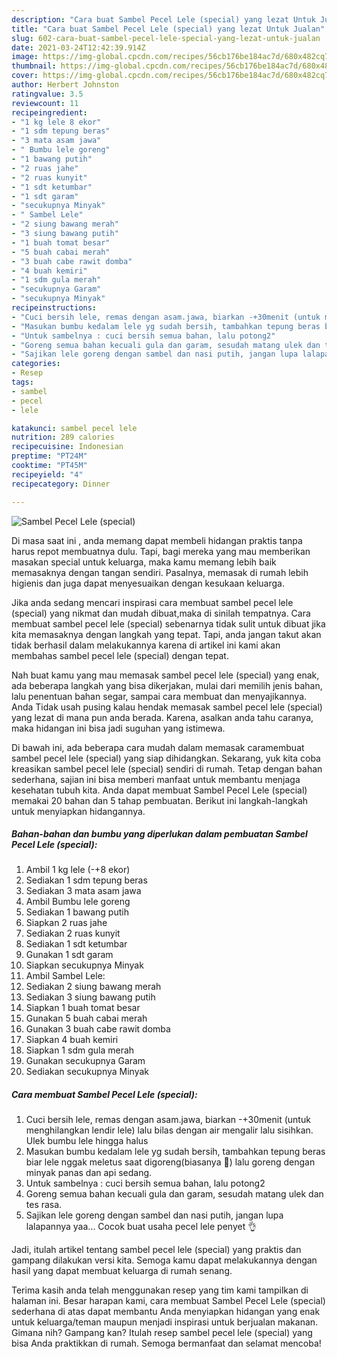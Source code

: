 ```yaml
---
description: "Cara buat Sambel Pecel Lele (special) yang lezat Untuk Jualan"
title: "Cara buat Sambel Pecel Lele (special) yang lezat Untuk Jualan"
slug: 602-cara-buat-sambel-pecel-lele-special-yang-lezat-untuk-jualan
date: 2021-03-24T12:42:39.914Z
image: https://img-global.cpcdn.com/recipes/56cb176be184ac7d/680x482cq70/sambel-pecel-lele-special-foto-resep-utama.jpg
thumbnail: https://img-global.cpcdn.com/recipes/56cb176be184ac7d/680x482cq70/sambel-pecel-lele-special-foto-resep-utama.jpg
cover: https://img-global.cpcdn.com/recipes/56cb176be184ac7d/680x482cq70/sambel-pecel-lele-special-foto-resep-utama.jpg
author: Herbert Johnston
ratingvalue: 3.5
reviewcount: 11
recipeingredient:
- "1 kg lele 8 ekor"
- "1 sdm tepung beras"
- "3 mata asam jawa"
- " Bumbu lele goreng"
- "1 bawang putih"
- "2 ruas jahe"
- "2 ruas kunyit"
- "1 sdt ketumbar"
- "1 sdt garam"
- "secukupnya Minyak"
- " Sambel Lele"
- "2 siung bawang merah"
- "3 siung bawang putih"
- "1 buah tomat besar"
- "5 buah cabai merah"
- "3 buah cabe rawit domba"
- "4 buah kemiri"
- "1 sdm gula merah"
- "secukupnya Garam"
- "secukupnya Minyak"
recipeinstructions:
- "Cuci bersih lele, remas dengan asam.jawa, biarkan -+30menit (untuk menghilangkan lendir lele) lalu bilas dengan air mengalir lalu sisihkan. Ulek bumbu lele hingga halus"
- "Masukan bumbu kedalam lele yg sudah bersih, tambahkan tepung beras biar lele nggak meletus saat digoreng(biasanya 😬) lalu goreng dengan minyak panas dan api sedang."
- "Untuk sambelnya : cuci bersih semua bahan, lalu potong2"
- "Goreng semua bahan kecuali gula dan garam, sesudah matang ulek dan tes rasa."
- "Sajikan lele goreng dengan sambel dan nasi putih, jangan lupa lalapannya yaa... Cocok buat usaha pecel lele penyet 👌"
categories:
- Resep
tags:
- sambel
- pecel
- lele

katakunci: sambel pecel lele 
nutrition: 289 calories
recipecuisine: Indonesian
preptime: "PT24M"
cooktime: "PT45M"
recipeyield: "4"
recipecategory: Dinner

---
```



![Sambel Pecel Lele (special)](https://img-global.cpcdn.com/recipes/56cb176be184ac7d/680x482cq70/sambel-pecel-lele-special-foto-resep-utama.jpg)

Di masa  saat ini , anda memang dapat membeli hidangan praktis tanpa harus repot membuatnya dulu. Tapi, bagi mereka yang mau memberikan masakan special untuk keluarga, maka kamu memang lebih baik memasaknya dengan tangan sendiri. Pasalnya, memasak di rumah lebih higienis dan juga dapat menyesuaikan dengan kesukaan keluarga.

Jika anda sedang mencari inspirasi cara membuat sambel pecel lele (special) yang nikmat dan mudah dibuat,maka di sinilah tempatnya. Cara membuat sambel pecel lele (special)  sebenarnya tidak sulit untuk dibuat jika kita memasaknya dengan langkah yang tepat. Tapi, anda jangan takut akan tidak berhasil dalam melakukannya 
karena di artikel ini kami akan membahas sambel pecel lele (special) dengan tepat.  



Nah buat kamu yang mau memasak sambel pecel lele (special) yang enak, ada beberapa langkah yang bisa dikerjakan, mulai dari memilih jenis bahan, lalu penentuan bahan segar, sampai cara membuat dan menyajikannya. Anda Tidak usah pusing kalau hendak memasak sambel pecel lele (special) yang lezat di mana pun anda berada. Karena, asalkan anda  tahu caranya, maka hidangan ini bisa jadi suguhan yang istimewa.

Di bawah ini, ada beberapa cara mudah dalam memasak caramembuat sambel pecel lele (special) yang siap dihidangkan. Sekarang, yuk kita coba kreasikan sambel pecel lele (special) sendiri di rumah. Tetap dengan bahan sederhana, sajian ini bisa memberi manfaat untuk membantu menjaga kesehatan tubuh kita. Anda dapat membuat Sambel Pecel Lele (special) memakai 20 bahan dan 5 tahap pembuatan. Berikut ini langkah-langkah untuk menyiapkan hidangannya.

<!--inarticleads1-->

##### Bahan-bahan dan bumbu yang diperlukan dalam pembuatan Sambel Pecel Lele (special):

1. Ambil 1 kg lele (-+8 ekor)
1. Sediakan 1 sdm tepung beras
1. Sediakan 3 mata asam jawa
1. Ambil  Bumbu lele goreng
1. Sediakan 1 bawang putih
1. Siapkan 2 ruas jahe
1. Sediakan 2 ruas kunyit
1. Sediakan 1 sdt ketumbar
1. Gunakan 1 sdt garam
1. Siapkan secukupnya Minyak
1. Ambil  Sambel Lele:
1. Sediakan 2 siung bawang merah
1. Sediakan 3 siung bawang putih
1. Siapkan 1 buah tomat besar
1. Gunakan 5 buah cabai merah
1. Gunakan 3 buah cabe rawit domba
1. Siapkan 4 buah kemiri
1. Siapkan 1 sdm gula merah
1. Gunakan secukupnya Garam
1. Sediakan secukupnya Minyak




<!--inarticleads2-->

##### Cara membuat Sambel Pecel Lele (special):

1. Cuci bersih lele, remas dengan asam.jawa, biarkan -+30menit (untuk menghilangkan lendir lele) lalu bilas dengan air mengalir lalu sisihkan. Ulek bumbu lele hingga halus
1. Masukan bumbu kedalam lele yg sudah bersih, tambahkan tepung beras biar lele nggak meletus saat digoreng(biasanya 😬) lalu goreng dengan minyak panas dan api sedang.
1. Untuk sambelnya : cuci bersih semua bahan, lalu potong2
1. Goreng semua bahan kecuali gula dan garam, sesudah matang ulek dan tes rasa.
1. Sajikan lele goreng dengan sambel dan nasi putih, jangan lupa lalapannya yaa... Cocok buat usaha pecel lele penyet 👌




Jadi, itulah artikel tentang  sambel pecel lele (special)  yang praktis dan gampang dilakukan versi kita. Semoga kamu dapat melakukannya dengan hasil yang dapat membuat keluarga di rumah senang. 

Terima kasih anda telah menggunakan resep yang tim kami tampilkan di halaman ini. Besar harapan kami, cara membuat  Sambel Pecel Lele (special) sederhana di atas dapat membantu Anda menyiapkan hidangan yang enak untuk keluarga/teman maupun menjadi inspirasi untuk berjualan makanan. Gimana nih? Gampang kan? Itulah resep sambel pecel lele (special) yang bisa Anda praktikkan di rumah. Semoga bermanfaat dan selamat mencoba!

